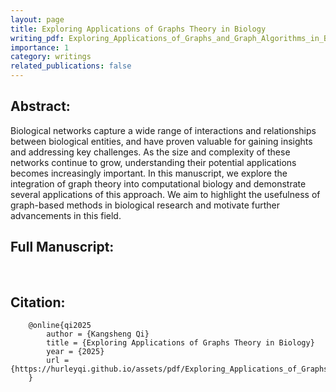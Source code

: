 ```yaml
---
layout: page
title: Exploring Applications of Graphs Theory in Biology
writing_pdf: Exploring_Applications_of_Graphs_and_Graph_Algorithms_in_Biology.pdf
importance: 1
category: writings
related_publications: false
---
```


## Abstract: ##

 Biological networks capture a wide range of interactions and relationships between biological entities, and have proven valuable for gaining insights and addressing key challenges. As the size and complexity of these networks continue to grow, understanding their potential applications becomes increasingly important. In this manuscript, we explore the integration of graph theory into computational biology and demonstrate several applications of this approach. We aim to highlight the usefulness of graph-based methods in biological research and motivate further advancements in this field.

## Full Manuscript: ##
<a
    href="{{ page.writing_pdf | prepend: 'assets/pdf/' | relative_url}}"
    target="_blank"
    rel="noopener noreferrer"
    class="float-right"
    ><i class="fa-solid fa-file-pdf fa-3x"></i></a>
<br>


## Citation: ##
```
    @online{qi2025
        author = {Kangsheng Qi}
        title = {Exploring Applications of Graphs Theory in Biology}
        year = {2025}
        url = {https://hurleyqi.github.io/assets/pdf/Exploring_Applications_of_Graphs_and_Graph_Algorithms_in_Biology.pdf}
    }
```